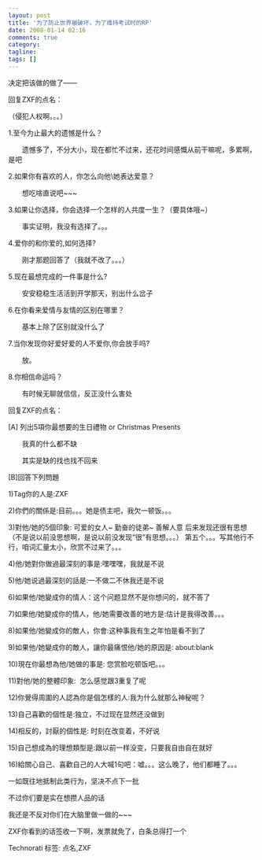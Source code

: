 ```yaml
---
layout: post
title: '为了防止世界被破坏，为了维持考试时的RP'
date: 2008-01-14 02:16
comments: true
category:
tagline:
tags: []
---
```


决定把该做的做了——

回复ZXF的点名：

（侵犯人权啊。。。）

1.至今为止最大的遗憾是什么？

　　遗憾多了，不分大小，现在都忙不过来，还花时间感慨从前干嘛呢，多累啊，是吧

2.如果你有喜欢的人，你怎么向他\她表达爱意？

　　想吃啥直说吧~~~

3.如果让你选择，你会选择一个怎样的人共度一生？（要具体哦~）

　　事实证明，我没有选择了。。。

4.爱你的和你爱的,如何选择?

　　刚才那题回答了（我就不改了。。。）

5.现在最想完成的一件事是什么?

　　安安稳稳生活活到开学那天，别出什么岔子

6.在你看来爱情与友情的区别在哪里？

　　基本上除了区别就没什么了

7.当你发现你好爱好爱的人不爱你,你会放手吗?

　　放。

8.你相信命运吗？

　　有时候无聊就信信，反正没什么害处

回复ZXF的点名：

[A] 列出5項你最想要的生日禮物 or Christmas Presents

　　我真的什么都不缺

　　其实是缺的找也找不回来

[B]回答下列問題

1)Tag你的人是:ZXF

2)你們的關係是:目前。。。她是债主吧，我欠一顿饭。。。

3)對他/她的5個印象: 可爱的女人~ 勤奋的徒弟~ 善解人意 后来发现还很有思想（不是说以前没思想啊，是说以前没发现“很”有思想。。。） 第五个。。。写其他行不行，咱词汇量太小，欣赏不过来了。。。

4)他/她對你做過最深刻的事是:嘿嘿嘿，我就是不说

5)他/她说過最深刻的話是:一不做二不休我还是不说

6)如果他/她變成你的情人：这个问题显然不是你想问的，就不答了

7)如果他/她變成你的情人，他/她需要改善的地方是:估计是我得改善。。。

8)如果他/她變成你的敵人，你會:这种事我有生之年怕是看不到了

9)如果他/她變成你的敵人，讓你最痛恨他/她的原因是: about:blank

10)現在你最想為他/她做的事是: 您赏脸吃顿饭吧。。。

11)對他/她的整體印象:  怎么感觉跟3重复了呢

12)你覺得周圍的人認為你是個怎樣的人:我为什么就那么神秘呢？

13)自己喜歡的個性是:独立，不过现在显然还没做到

14)相反的，討厭的個性是: 时刻在改变着，不好说

15)自己想成為的理想類型是:跟以前一样没变，只要我自由自在就好

16)給關心自己、喜歡自己的人大喊1句吧：嘘。。。这么晚了，他们都睡了。。。

一如既往地抵制此类行为，坚决不点下一批

不过你们要是实在想攒人品的话

我还是不反对你们在大脑里做一做的~~~

ZXF你看到的话签收一下啊，发票就免了，白条总得打一个

Technorati 标签: 点名,ZXF
